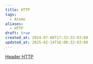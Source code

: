 ```yaml
---
title: HTTP
tags:
  - Átomo
aliases:
  - HTTP
draft: true
created_at: 2024-07-08T17:33:33-03:00
updated_at: 2025-02-14T16:00:32-03:00
---
```


[Header HTTP](../../05/atomo/Header_HTTP.md)
